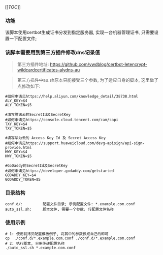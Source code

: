 [[_TOC_]]

### 功能

该脚本使用certbot生成证书分发到指定服务器, 实现一台机器管理证书, 只需要设置一下配置文件;

### 该脚本需要用到第三方插件修改dns记录值 

> 第三方插件地址: https://github.com/ywdblog/certbot-letencrypt-wildcardcertificates-alydns-au

> 第三方插件中au.sh原本只能接受三个参数, 为了适应自身的脚本, 这里做了点修改如下:
>
```
#如何申请见https://help.aliyun.com/knowledge_detail/38738.html
ALY_KEY=$4
ALY_TOKEN=$5

#填写腾讯云的SecretId及SecretKey
#如何申请见https://console.cloud.tencent.com/cam/capi
TXY_KEY=$4
TXY_TOKEN=$5

#填写华为云的 Access Key Id 及 Secret Access Key
#如何申请见https://support.huaweicloud.com/devg-apisign/api-sign-provide.html
HWY_KEY=$4
HWY_TOKEN=$5

#GoDaddy的SecretId及SecretKey
#如何申请见https://developer.godaddy.com/getstarted
GODADDY_KEY=$4
GODADDY_TOKEN=$5
```

### 目录结构
```
conf.d/:         配置文件目录; 示例配置文件: *.example.com.conf
auto_ssl.sh:     脚本文件, 需要一个参数; 传配置文件名称
```

### 使用示例

```
# 1: 使用前拷贝配置模板例子, 将其中的参数换成自己的即可
cp  ./conf.d/*.example.com.conf ./conf.d/*.example.com.conf
# 2: 执行脚本, 只用传递配置名称
./auto_ssl.sh *.example.com.conf    
```


